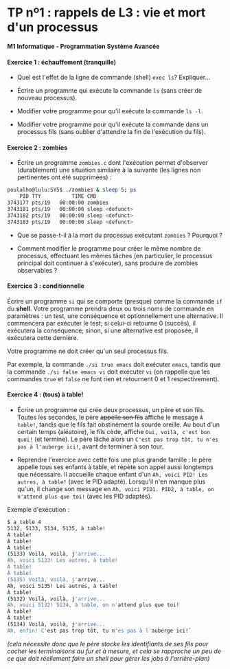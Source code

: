 TP nº1 : rappels de L3 : vie et mort d'un processus
==================

**M1 Informatique - Programmation Système Avancée**

#### Exercice 1 : échauffement (tranquille)

* Quel est l'effet de la ligne de commande (shell) `exec ls`? Expliquer...

* Écrire un programme qui exécute la commande `ls` (sans
  créer de nouveau processus).

* Modifier votre programme pour qu'il exécute la commande `ls -l`.

* Modifier votre programme pour qu'il exécute la commande dans un
  processus fils (sans oublier d'attendre la fin de l'exécution du
  fils).


#### Exercice 2 : zombies

* Écrire un programme `zombies.c` dont l'exécution permet d'observer
  (durablement) une situation similaire à la suivante (les lignes non
  pertinentes ont été supprimées) : 

```bash
poulalho@lulu:SY5$ ./zombies & sleep 5; ps
    PID TTY          TIME CMD
3743177 pts/19   00:00:00 zombies
3743181 pts/19   00:00:00 sleep <defunct>
3743182 pts/19   00:00:00 sleep <defunct>
3743183 pts/19   00:00:00 sleep <defunct>
```

* Que se passe-t-il à la mort du processus exécutant `zombies` ?
  Pourquoi ?

* Comment modifier le programme pour créer le même nombre de processus,
  effectuant les mêmes tâches (en particulier, le processus principal
  doit continuer à s'exécuter), sans produire de zombies observables ?

#### Exercice 3 : conditionnelle

Écrire un programme `si` qui se comporte (presque) comme la commande `if` du **shell**. Votre programme prendra deux ou trois noms de commande en paramètres : un test, une conséquence et optionnellement une alternative.  Il commencera par exécuter le test; si celui-ci retourne 0 (succès), il exécutera la conséquence; sinon, si une alternative est proposée, il exécutera cette dernière.
  
Votre programme ne doit créer qu'un seul processus fils. 

Par exemple, la commande `./si true emacs` doit exécuter `emacs`, tandis que la commande `./si false emacs vi` doit exécuter `vi` (on rappelle que les commandes `true` et `false` ne  font rien et retournent 0 et 1 respectivement).


#### Exercice 4 : (tous) à table!

* Écrire un programme qui crée deux processus, un père et son fils. Toutes
les secondes, le père ~~appelle son fils~~ affiche le message `À table!`,
tandis que le fils fait obstinément la sourde oreille. Au bout d'un
certain temps (aléatoire), le fils cède, affiche `Oui, voilà, c'est bon
quoi!` (et termine). Le père lâche alors un `C'est pas trop tôt, tu n'es
pas à l'auberge ici!`, avant de terminer à son tour.

* Reprendre l'exercice avec cette fois une plus grande famille : le père
appelle tous ses enfants à table, et répète son appel aussi longtemps que
nécessaire. Il accueille chaque enfant d'un `Ah, voici PID! Les autres, à
table!` (avec le PID adapté). Lorsqu'il n'en manque plus qu'un, il change
son message en `Ah, voici PID1. PID2, à table, on n'attend plus que toi!`
(avec les PID adaptés).

Exemple d'exécution :
```bash
$ a_table 4
5132, 5133, 5134, 5135, à table!
À table!
À table!
À table!
(5133) Voilà, voilà, j'arrive...
Ah, voici 5133! Les autres, à table!
À table!
À table!
(5135) Voilà, voilà, j'arrive...
Ah, voici 5135! Les autres, à table!
À table!
(5132) Voilà, voilà, j'arrive...
Ah, voici 5132! 5134, à table, on n'attend plus que toi!
À table!
À table!
(5134) Voilà, voilà, j'arrive...
Ah, enfin! C'est pas trop tôt, tu n'es pas à l'auberge ici!`
```

_(cela nécessite donc que le père stocke les identifiants de ses fils pour
cocher les terminaisons au fur et à mesure, et cela se rapproche un peu
de ce que doit réellement faire un shell pour gérer les jobs à l'arrière-plan)_


